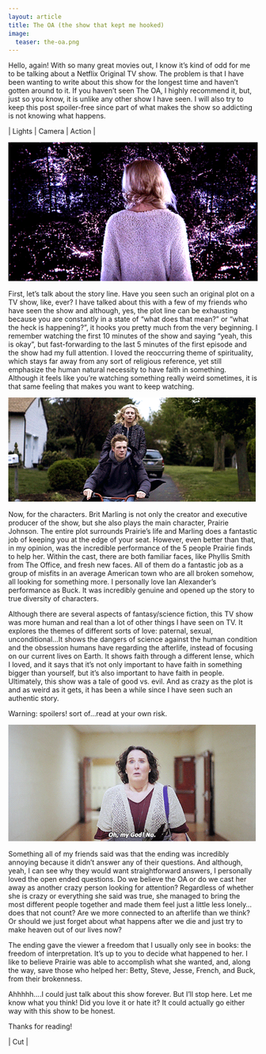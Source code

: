 ```yaml
---
layout: article
title: The OA (the show that kept me hooked)
image:
  teaser: the-oa.png
---
```

Hello, again! With so many great movies out, I know it’s kind of odd for me to be talking about a Netflix Original TV show. The problem is that I have been wanting to
write about this show for the longest time and haven’t gotten around to it. If you haven’t seen The OA, I highly recommend it, but, just so you know, it is unlike any
other show I have seen. I will also try to keep this post spoiler-free since part of what makes the show so addicting is not knowing what happens.

<p class="tagline">
    &#124;   Lights   &#124;   Camera   &#124;   Action   &#124;
</p>

<img class="img-center" src="/images/10-the-oa.gif"/>

First, let’s talk about the story line. Have you seen such an original plot on a TV show, like, ever? I have talked about this with a few of my friends who have seen the
show and although, yes, the plot line can be exhausting because you are constantly in a state of “what does that mean?” or “what the heck is happening?”, it hooks you
pretty much from the very beginning. I remember watching the first 10 minutes of the show and saying “yeah, this is okay”, but fast-forwarding to the last 5 minutes of
the first episode and the show had my full attention. I loved the reoccurring theme of spirituality, which stays far away from any sort of religious reference, yet still
emphasize the human natural necessity to have faith in something. Although it feels like you’re watching something really weird sometimes, it is that same feeling that
makes you want to keep watching.

<img class="img-center" src="/images/10-the-oa-2.gif"/>

Now, for the characters. Brit Marling is not only the creator and executive producer of the show, but she also plays the main character, Prairie Johnson. The entire plot
surrounds Prairie’s life and Marling does a fantastic job of keeping you at the edge of your seat. However, even better than that, in my opinion, was the incredible
performance of the 5 people Prairie finds to help her. Within the cast, there are both familiar faces, like Phyllis Smith from The Office, and fresh new faces. All of
them do a fantastic job as a group of misfits in an average American town who are all broken somehow, all looking for something more. I personally love Ian Alexander’s
performance as  Buck. It was incredibly genuine and opened up the story to true diversity of characters.

Although there are several aspects of fantasy/science fiction, this TV show was more human and real than a lot of other things I have seen on TV. It explores the themes
of different sorts of love: paternal, sexual, unconditional…It shows the dangers of science against the human condition and the obsession humans have regarding the
afterlife, instead of focusing on our current lives on Earth. It shows faith through a different lense, which I loved, and it says that it’s not only important to have
faith in something bigger than yourself, but it’s also important to have faith in people. Ultimately, this show was a tale of good vs. evil. And as crazy as the plot is
and as weird as it gets, it has been a while since I have seen such an authentic story.

<p class="red text-center">Warning: spoilers! sort of…read at your own risk.</p>

<img class="img-center" src="/images/10-the-oa-3.gif"/>

Something all of my friends said was that the ending was incredibly annoying because it didn’t answer any of their questions. And although, yeah, I can see why they would
want straightforward answers, I personally loved the open ended questions. Do we believe the OA or do we cast her away as another crazy person looking for attention?
Regardless of whether she is crazy or everything she said was true, she managed to bring the most different people together and made them feel just a little less
lonely…does that not count? Are we more connected to an afterlife than we think? Or should we just forget about what happens after we die and just try to make heaven out
of our lives now?

The ending gave the viewer a freedom that I usually only see in books: the freedom of interpretation. It’s up to you to decide what happened to her. I like to believe
Prairie was able to accomplish what she wanted, and, along the way, save those who helped her: Betty, Steve, Jesse, French, and Buck, from their brokenness.

Ahhhhh….I could just talk about this show forever. But I’ll stop here. Let me know what you think! Did you love it or hate it? It could actually go either way with this
show to be honest.

Thanks for reading!

<p class="tagline">
    &#124;   Cut   &#124;
</p>
